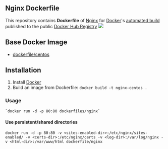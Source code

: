 ## Nginx Dockerfile


This repository contains **Dockerfile** of [Nginx](http://nginx.org/) for [Docker](https://www.docker.com/)'s [automated build]() published to the public [Docker Hub Registry](https://registry.hub.docker.com/) [![](https://badge.imagelayers.io/curratore/nginx-centos:latest.svg)](https://imagelayers.io/?images=curratore/nginx-centos:latest) 
## Base Docker Image

* [dockerfile/centos](https://hub.docker.com/centos/)

## Installation

1. Install [Docker](https://docs.docker.com/installation/)
2. Build an image from Dockerfile: `docker build -t nginx-centos .` 

### Usage

    `docker run -d -p 80:80 dockerfiles/nginx`

#### Use persistent/shared directories

    docker run -d -p 80:80 -v <sites-enabled-dir>:/etc/nginx/sites-enabled/ -v <certs-dir>:/etc/nginx/certs -v <log-dir>:/var/log/nginx -v <html-dir>:/var/www/html dockerfile/nginx